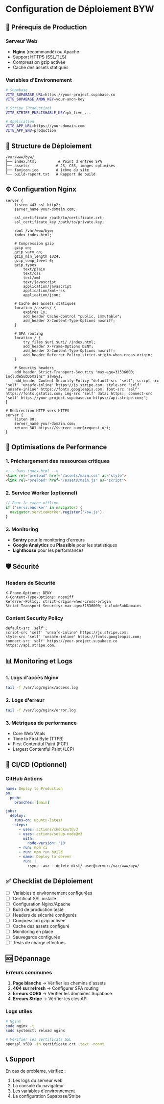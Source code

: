 # Configuration de Déploiement BYW

## 🚀 Prérequis de Production

### Serveur Web
- **Nginx** (recommandé) ou Apache
- Support HTTPS (SSL/TLS)
- Compression gzip activée
- Cache des assets statiques

### Variables d'Environnement
```bash
# Supabase
VITE_SUPABASE_URL=https://your-project.supabase.co
VITE_SUPABASE_ANON_KEY=your-anon-key

# Stripe (Production)
VITE_STRIPE_PUBLISHABLE_KEY=pk_live_...

# Application
VITE_APP_URL=https://your-domain.com
VITE_APP_ENV=production
```

## 📁 Structure de Déploiement

```
/var/www/byw/
├── index.html          # Point d'entrée SPA
├── assets/            # JS, CSS, images optimisés
├── favicon.ico        # Icône du site
└── build-report.txt   # Rapport de build
```

## ⚙️ Configuration Nginx

```nginx
server {
    listen 443 ssl http2;
    server_name your-domain.com;
    
    ssl_certificate /path/to/certificate.crt;
    ssl_certificate_key /path/to/private.key;
    
    root /var/www/byw;
    index index.html;
    
    # Compression gzip
    gzip on;
    gzip_vary on;
    gzip_min_length 1024;
    gzip_comp_level 6;
    gzip_types
        text/plain
        text/css
        text/xml
        text/javascript
        application/javascript
        application/xml+rss
        application/json;
    
    # Cache des assets statiques
    location /assets/ {
        expires 1y;
        add_header Cache-Control "public, immutable";
        add_header X-Content-Type-Options nosniff;
    }
    
    # SPA routing
    location / {
        try_files $uri $uri/ /index.html;
        add_header X-Frame-Options DENY;
        add_header X-Content-Type-Options nosniff;
        add_header Referrer-Policy strict-origin-when-cross-origin;
    }
    
    # Security headers
    add_header Strict-Transport-Security "max-age=31536000; includeSubDomains" always;
    add_header Content-Security-Policy "default-src 'self'; script-src 'self' 'unsafe-inline' https://js.stripe.com; style-src 'self' 'unsafe-inline' https://fonts.googleapis.com; font-src 'self' https://fonts.gstatic.com; img-src 'self' data: https:; connect-src 'self' https://your-project.supabase.co https://api.stripe.com;";
}

# Redirection HTTP vers HTTPS
server {
    listen 80;
    server_name your-domain.com;
    return 301 https://$server_name$request_uri;
}
```

## 🔧 Optimisations de Performance

### 1. Préchargement des ressources critiques
```html
<!-- Dans index.html -->
<link rel="preload" href="/assets/main.css" as="style">
<link rel="preload" href="/assets/main.js" as="script">
```

### 2. Service Worker (optionnel)
```javascript
// Pour le cache offline
if ('serviceWorker' in navigator) {
  navigator.serviceWorker.register('/sw.js');
}
```

### 3. Monitoring
- **Sentry** pour le monitoring d'erreurs
- **Google Analytics** ou **Plausible** pour les statistiques
- **Lighthouse** pour les performances

## 🛡️ Sécurité

### Headers de Sécurité
```
X-Frame-Options: DENY
X-Content-Type-Options: nosniff
Referrer-Policy: strict-origin-when-cross-origin
Strict-Transport-Security: max-age=31536000; includeSubDomains
```

### Content Security Policy
```
default-src 'self';
script-src 'self' 'unsafe-inline' https://js.stripe.com;
style-src 'self' 'unsafe-inline' https://fonts.googleapis.com;
connect-src 'self' https://your-project.supabase.co https://api.stripe.com;
```

## 📊 Monitoring et Logs

### 1. Logs d'accès Nginx
```bash
tail -f /var/log/nginx/access.log
```

### 2. Logs d'erreur
```bash
tail -f /var/log/nginx/error.log
```

### 3. Métriques de performance
- Core Web Vitals
- Time to First Byte (TTFB)
- First Contentful Paint (FCP)
- Largest Contentful Paint (LCP)

## 🔄 CI/CD (Optionnel)

### GitHub Actions
```yaml
name: Deploy to Production
on:
  push:
    branches: [main]

jobs:
  deploy:
    runs-on: ubuntu-latest
    steps:
      - uses: actions/checkout@v3
      - uses: actions/setup-node@v3
        with:
          node-version: '18'
      - run: npm ci
      - run: npm run build
      - name: Deploy to server
        run: |
          rsync -avz --delete dist/ user@server:/var/www/byw/
```

## ✅ Checklist de Déploiement

- [ ] Variables d'environnement configurées
- [ ] Certificat SSL installé
- [ ] Configuration Nginx/Apache
- [ ] Build de production testé
- [ ] Headers de sécurité configurés
- [ ] Compression gzip activée
- [ ] Cache des assets configuré
- [ ] Monitoring en place
- [ ] Sauvegarde configurée
- [ ] Tests de charge effectués

## 🆘 Dépannage

### Erreurs communes
1. **Page blanche** → Vérifier les chemins d'assets
2. **404 sur refresh** → Configurer SPA routing
3. **Erreurs CORS** → Vérifier les domaines Supabase
4. **Erreurs Stripe** → Vérifier les clés API

### Logs utiles
```bash
# Nginx
sudo nginx -t
sudo systemctl reload nginx

# Vérifier les certificats SSL
openssl x509 -in certificate.crt -text -noout
```

## 📞 Support

En cas de problème, vérifiez :
1. Les logs du serveur web
2. La console du navigateur
3. Les variables d'environnement
4. La configuration Supabase/Stripe
